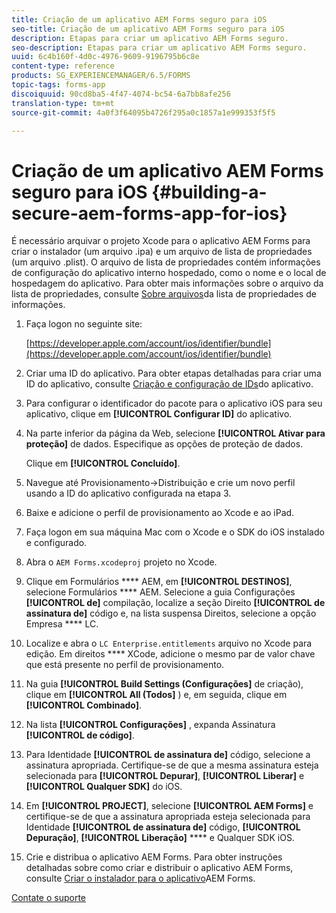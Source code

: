 ```yaml
---
title: Criação de um aplicativo AEM Forms seguro para iOS
seo-title: Criação de um aplicativo AEM Forms seguro para iOS
description: Etapas para criar um aplicativo AEM Forms seguro.
seo-description: Etapas para criar um aplicativo AEM Forms seguro.
uuid: 6c4b160f-4d0c-4976-9609-9196795b6c8e
content-type: reference
products: SG_EXPERIENCEMANAGER/6.5/FORMS
topic-tags: forms-app
discoiquuid: 90cd8ba5-4f47-4074-bc54-6a7bb8afe256
translation-type: tm+mt
source-git-commit: 4a0f3f64095b4726f295a0c1857a1e999353f5f5

---
```



# Criação de um aplicativo AEM Forms seguro para iOS {#building-a-secure-aem-forms-app-for-ios}

É necessário arquivar o projeto Xcode para o aplicativo AEM Forms para criar o instalador (um arquivo .ipa) e um arquivo de lista de propriedades (um arquivo .plist). O arquivo de lista de propriedades contém informações de configuração do aplicativo interno hospedado, como o nome e o local de hospedagem do aplicativo. Para obter mais informações sobre o arquivo da lista de propriedades, consulte [Sobre arquivos](https://developer.apple.com/library/ios/#documentation/general/Reference/InfoPlistKeyReference/Articles/AboutInformationPropertyListFiles.html)da lista de propriedades de informações.

1. Faça logon no seguinte site:

   [https://developer.apple.com/account/ios/identifier/bundle](https://developer.apple.com/account/ios/identifier/bundle)

1. Criar uma ID do aplicativo. Para obter etapas detalhadas para criar uma ID do aplicativo, consulte [Criação e configuração de IDs](https://developer.apple.com/library/ios/documentation/IDEs/Conceptual/AppDistributionGuide/MaintainingProfiles/MaintainingProfiles.html)do aplicativo.
1. Para configurar o identificador do pacote para o aplicativo iOS para seu aplicativo, clique em **[!UICONTROL Configurar ID]** do aplicativo.
1. Na parte inferior da página da Web, selecione **[!UICONTROL Ativar para proteção]** de dados. Especifique as opções de proteção de dados.

   Clique em **[!UICONTROL Concluído]**.

1. Navegue até Provisionamento->Distribuição e crie um novo perfil usando a ID do aplicativo configurada na etapa 3.
1. Baixe e adicione o perfil de provisionamento ao Xcode e ao iPad.
1. Faça logon em sua máquina Mac com o Xcode e o SDK do iOS instalado e configurado.
1. Abra o `AEM Forms.xcodeproj` projeto no Xcode.
1. Clique em Formulários **** AEM, em **[!UICONTROL DESTINOS]**, selecione Formulários **** AEM. Selecione a guia Configurações **[!UICONTROL de]** compilação, localize a seção Direito **[!UICONTROL de assinatura de]** código e, na lista suspensa Direitos, selecione a opção Empresa **** LC.
1. Localize e abra o `LC Enterprise.entitlements` arquivo no Xcode para edição. Em direitos **** XCode, adicione o mesmo par de valor chave que está presente no perfil de provisionamento.
1. Na guia **[!UICONTROL Build Settings (Configurações]** de criação), clique em **[!UICONTROL All (Todos]** ) e, em seguida, clique em **[!UICONTROL Combinado]**.
1. Na lista **[!UICONTROL Configurações]** , expanda Assinatura **[!UICONTROL de código]**.
1. Para Identidade **[!UICONTROL de assinatura de]** código, selecione a assinatura apropriada. Certifique-se de que a mesma assinatura esteja selecionada para **[!UICONTROL Depurar]**, **[!UICONTROL Liberar]** e **[!UICONTROL Qualquer SDK]** do iOS.
1. Em **[!UICONTROL PROJECT]**, selecione **[!UICONTROL AEM Forms]** e certifique-se de que a assinatura apropriada esteja selecionada para Identidade **[!UICONTROL de assinatura de]** código, **[!UICONTROL Depuração]**, **[!UICONTROL Liberação]** **** e Qualquer SDK iOS.
1. Crie e distribua o aplicativo AEM Forms. Para obter instruções detalhadas sobre como criar e distribuir o aplicativo AEM Forms, consulte [Criar o instalador para o aplicativo](/help/forms/using/setup-xcode-project-build-installer.md#main-pars-text-12)AEM Forms.

[Contate o suporte](https://www.adobe.com/account/sign-in.supportportal.html)

